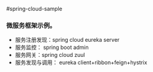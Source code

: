 #spring-cloud-sample
### 微服务框架示例。
- 服务注册发现：spring cloud eureka server
- 服务监控： spring boot admin
- 服务网关：spring cloud zuul
- 服务发现与调用： eureka client+ribbon+feign+hystrix